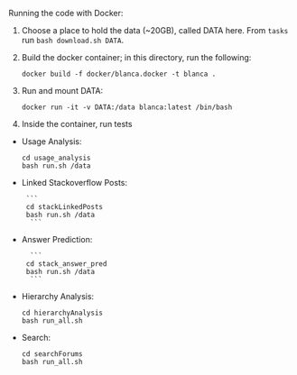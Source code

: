 Running the code with Docker:

1) Choose a place to hold the data (~20GB), called DATA here.  From `tasks` run `bash download.sh DATA`.

2) Build the docker container;  in this directory, run the following:

       docker build -f docker/blanca.docker -t blanca . 

3) Run and mount DATA:

       docker run -it -v DATA:/data blanca:latest /bin/bash

4) Inside the container, run tests

 - Usage Analysis:

     ```
    cd usage_analysis
    bash run.sh /data
    ```
    
 - Linked Stackoverflow Posts:
        
        ```
        cd stackLinkedPosts
        bash run.sh /data
         ```

 - Answer Prediction:
 
         ```
        cd stack_answer_pred
        bash run.sh /data
         ```
 - Hierarchy Analysis:

     ```
    cd hierarchyAnalysis
    bash run_all.sh 
    ```

 - Search:
 
    ```
    cd searchForums
    bash run_all.sh 
    ```
 
